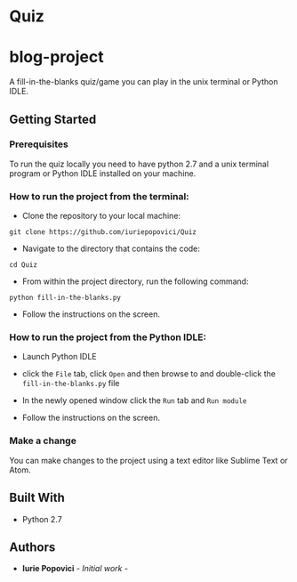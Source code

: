 # Quiz
# blog-project
A fill-in-the-blanks quiz/game you can play in the unix terminal or Python IDLE. 

## Getting Started
### Prerequisites
To run the quiz locally you need to have python 2.7 and a unix terminal program or
Python IDLE installed on your machine.

### How to run the project from the terminal:
* Clone the repository to your local machine:

`git clone https://github.com/iuriepopovici/Quiz`

* Navigate to the directory that contains the code:

`cd Quiz`

* From within the project directory, run the following command:

`python fill-in-the-blanks.py`

* Follow the instructions on the screen.

### How to run the project from the Python IDLE:
* Launch Python IDLE

* click the `File` tab, click `Open` and then browse to and double-click the `fill-in-the-blanks.py` file

* In the newly opened window click the `Run` tab and `Run module`

* Follow the instructions on the screen.

### Make a change
You can make changes to the project using a text editor like Sublime Text or Atom.

## Built With

* Python 2.7

## Authors

* **Iurie Popovici**  - *Initial work* - 
